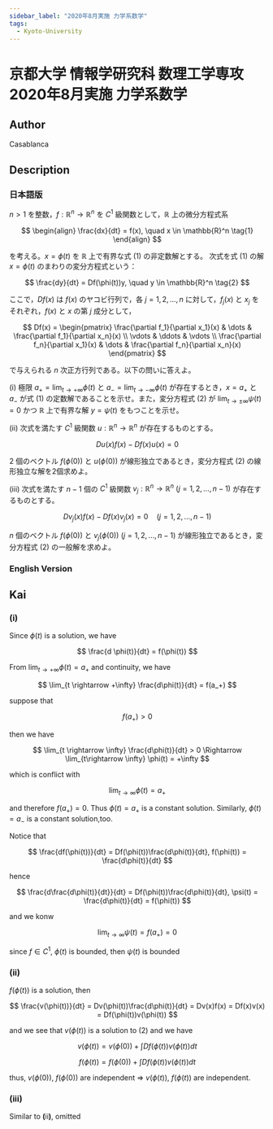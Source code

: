 ```yaml
---
sidebar_label: "2020年8月実施 力学系数学"
tags:
  - Kyoto-University
---
```

# 京都大学 情報学研究科 数理工学専攻 2020年8月実施 力学系数学

## **Author**
Casablanca

## **Description**
### 日本語版
$n > 1$ を整数，$f : \mathbb{R}^n \rightarrow \mathbb{R}^n$ を $C^1$ 級関数として，$\mathbb{R}$ 上の微分方程式系

$$
\begin{align}
\frac{dx}{dt} = f(x), \quad x \in \mathbb{R}^n \tag{1}
\end{align}
$$

を考える。$x = \phi(t)$ を $\mathbb{R}$ 上で有界な式 (1) の非定数解とする。
次式を式 (1) の解 $x = \phi(t)$ のまわりの変分方程式という：

$$
\frac{dy}{dt} = Df(\phi(t))y, \quad y \in \mathbb{R}^n \tag{2}
$$

ここで，$Df(x)$ は $f(x)$ のヤコビ行列で，各 $j = 1, 2, \ldots, n$ に対して，$f_j(x)$ と $x_j$ をそれぞれ，$f(x)$ と $x$ の第 $j$ 成分として，

$$
Df(x) = \begin{pmatrix} 
\frac{\partial f_1}{\partial x_1}(x) & \dots & \frac{\partial f_1}{\partial x_n}(x) \\ 
\vdots & \ddots & \vdots \\ 
\frac{\partial f_n}{\partial x_1}(x) & \dots & \frac{\partial f_n}{\partial x_n}(x) 
\end{pmatrix}
$$

で与えられる $n$ 次正方行列である。以下の問いに答えよ。

(i) 極限 $a_+ = \lim_{t \to +\infty} \phi(t)$ と $a_- = \lim_{t \to -\infty} \phi(t)$ が存在するとき，$x = a_+$ と $a_-$ が式 (1) の定数解であることを示せ。また，変分方程式 (2) が $\lim_{t \to \pm \infty} \psi(t) = 0$ かつ $\mathbb{R}$ 上で有界な解 $y = \psi(t)$ をもつことを示せ。

(ii) 次式を満たす $C^1$ 級関数 $u : \mathbb{R}^n \rightarrow \mathbb{R}^n$ が存在するものとする。

$$
Du(x)f(x) - Df(x)u(x) = 0
$$

2 個のベクトル $f(\phi(0))$ と $u(\phi(0))$ が線形独立であるとき，変分方程式 (2) の線形独立な解を2個求めよ。

(iii) 次式を満たす $n - 1$ 個の $C^1$ 級関数 $v_j : \mathbb{R}^n \rightarrow \mathbb{R}^n \ (j = 1, 2, \ldots, n - 1)$ が存在するものとする。

$$
Dv_j(x)f(x) - Df(x)v_j(x) = 0 \quad (j = 1, 2, \ldots, n - 1)
$$

$n$ 個のベクトル $f(\phi(0))$ と $v_j(\phi(0)) \ (j = 1, 2, \ldots, n - 1)$ が線形独立であるとき，変分方程式 (2) の一般解を求めよ。


### English Version


## **Kai**
### (i)
Since $\phi (t)$ is a solution, we have

$$
\frac{d \phi(t)}{dt} = f(\phi(t))
$$

From $\lim_{t\rightarrow +\infty}\phi(t) = a_+$ and continuity, we have

$$
\lim_{t \rightarrow +\infty} \frac{d\phi(t)}{dt} = f(a_+)
$$

suppose that

$$
f(a_+) > 0
$$

then we have

$$
\lim_{t \rightarrow \infty} \frac{d\phi(t)}{dt} > 0 \Rightarrow \lim_{t\rightarrow \infty} \phi(t) = +\infty
$$

which is conflict with

$$
\lim_{t\rightarrow \infty} \phi(t) = a_+
$$

and therefore $f(a_+) = 0$.
Thus $\phi(t) = a_+$ is a constant solution. Similarly, $\phi(t) = a_{-}$ is a constant solution,too.

Notice that

$$
\frac{df(\phi(t))}{dt} = Df(\phi(t))\frac{d\phi(t)}{dt}, f(\phi(t)) = \frac{d\phi(t)}{dt}
$$

hence

$$
\frac{d\frac{d\phi(t)}{dt}}{dt} = Df(\phi(t))\frac{d\phi(t)}{dt}, \psi(t) = \frac{d\phi(t)}{dt} = f(\phi(t))
$$

and we konw

$$
\lim_{t\rightarrow \infty} \psi(t) = f(a_+) = 0
$$

since $f \in C^1$, $\phi(t)$ is bounded, then $\psi(t)$ is bounded


### (ii)
$f(\phi(t))$ is a solution, then

$$
\frac{v(\phi(t))}{dt} = Dv(\phi(t))\frac{d\phi(t)}{dt} = Dv(x)f(x) = Df(x)v(x) = Df(\phi(t))v(\phi(t))
$$

and we see that $v(\phi(t))$ is a solution to (2) and we have

$$
v(\phi(t)) = v(\phi(0)) + \int Df(\phi(t))v(\phi(t)) dt
$$

$$
f(\phi(t)) = f(\phi(0)) + \int Df(\phi(t))v(\phi(t)) dt
$$

thus, $v(\phi(0))$, $f(\phi(0))$ are independent $\Rightarrow$ $v(\phi(t))$, $f(\phi(t))$ are independent.

### (iii)
Similar to $\boldsymbol{(\text{ii})}$, omitted
